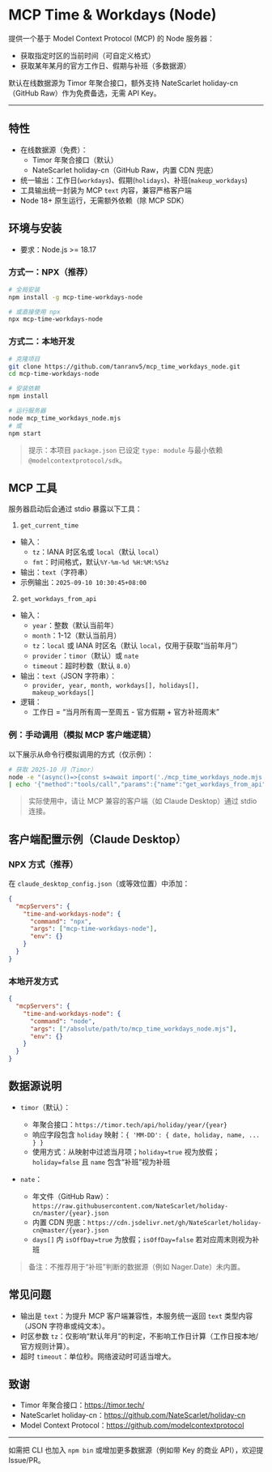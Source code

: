 # MCP Time & Workdays (Node)

提供一个基于 Model Context Protocol (MCP) 的 Node 服务器：
- 获取指定时区的当前时间（可自定义格式）
- 获取某年某月的官方工作日、假期与补班（多数据源）

默认在线数据源为 Timor 年聚合接口，额外支持 NateScarlet holiday-cn（GitHub Raw）作为免费备选，无需 API Key。

---

## 特性
- 在线数据源（免费）：
  - Timor 年聚合接口（默认）
  - NateScarlet holiday-cn（GitHub Raw，内置 CDN 兜底）
- 统一输出：工作日(`workdays`)、假期(`holidays`)、补班(`makeup_workdays`)
- 工具输出统一封装为 MCP `text` 内容，兼容严格客户端
- Node 18+ 原生运行，无需额外依赖（除 MCP SDK）




## 环境与安装
- 要求：Node.js >= 18.17

### 方式一：NPX（推荐）
```bash
# 全局安装
npm install -g mcp-time-workdays-node

# 或直接使用 npx
npx mcp-time-workdays-node
```

### 方式二：本地开发
```bash
# 克隆项目
git clone https://github.com/tanranv5/mcp_time_workdays_node.git
cd mcp-time-workdays-node

# 安装依赖
npm install

# 运行服务器
node mcp_time_workdays_node.mjs
# 或
npm start
```

> 提示：本项目 `package.json` 已设定 `type: module` 与最小依赖 `@modelcontextprotocol/sdk`。

## MCP 工具
服务器启动后会通过 stdio 暴露以下工具：

1) `get_current_time`
- 输入：
  - `tz`：IANA 时区名或 `local`（默认 `local`）
  - `fmt`：时间格式，默认`%Y-%m-%d %H:%M:%S%z`
- 输出：`text`（字符串）
- 示例输出：`2025-09-10 10:30:45+08:00`

2) `get_workdays_from_api`
- 输入：
  - `year`：整数（默认当前年）
  - `month`：1-12（默认当前月）
  - `tz`：`local` 或 IANA 时区名（默认 `local`，仅用于获取“当前年月”）
  - `provider`：`timor`（默认）或 `nate`
  - `timeout`：超时秒数（默认 `8.0`）
- 输出：`text`（JSON 字符串）：
  - `provider, year, month, workdays[], holidays[], makeup_workdays[]`
- 逻辑：
  - 工作日 = “当月所有周一至周五 - 官方假期 + 官方补班周末”

### 例：手动调用（模拟 MCP 客户端逻辑）
以下展示从命令行模拟调用的方式（仅示例）：
```bash
# 获取 2025-10 月（Timor）
node -e "(async()=>{const s=await import('./mcp_time_workdays_node.mjs');})();" \
| echo '{"method":"tools/call","params":{"name":"get_workdays_from_api","arguments":{"year":2025,"month":10,"provider":"timor"}}}'
```

> 实际使用中，请让 MCP 兼容的客户端（如 Claude Desktop）通过 stdio 连接。

## 客户端配置示例（Claude Desktop）

### NPX 方式（推荐）
在 `claude_desktop_config.json`（或等效位置）中添加：
```json
{
  "mcpServers": {
    "time-and-workdays-node": {
      "command": "npx",
      "args": ["mcp-time-workdays-node"],
      "env": {}
    }
  }
}
```

### 本地开发方式
```json
{
  "mcpServers": {
    "time-and-workdays-node": {
      "command": "node",
      "args": ["/absolute/path/to/mcp_time_workdays_node.mjs"],
      "env": {}
    }
  }
}
```

## 数据源说明
- `timor`（默认）：
  - 年聚合接口：`https://timor.tech/api/holiday/year/{year}`
  - 响应字段包含 `holiday` 映射：`{ 'MM-DD': { date, holiday, name, ... } }`
  - 使用方式：从映射中过滤当月项；`holiday=true` 视为放假；`holiday=false` 且 `name` 包含“补班”视为补班

- `nate`：
  - 年文件（GitHub Raw）：`https://raw.githubusercontent.com/NateScarlet/holiday-cn/master/{year}.json`
  - 内置 CDN 兜底：`https://cdn.jsdelivr.net/gh/NateScarlet/holiday-cn@master/{year}.json`
  - `days[]` 内 `isOffDay=true` 为放假；`isOffDay=false` 若对应周末则视为补班

> 备注：不推荐用于“补班”判断的数据源（例如 Nager.Date）未内置。


## 常见问题
- 输出是 `text`：为提升 MCP 客户端兼容性，本服务统一返回 `text` 类型内容（JSON 字符串或纯文本）。
- 时区参数 `tz`：仅影响“默认年月”的判定，不影响工作日计算（工作日按本地/官方规则计算）。
- 超时 `timeout`：单位秒。网络波动时可适当增大。

## 致谢
- Timor 年聚合接口：https://timor.tech/
- NateScarlet holiday-cn：https://github.com/NateScarlet/holiday-cn
- Model Context Protocol：https://github.com/modelcontextprotocol

---

如需把 CLI 也加入 `npm bin` 或增加更多数据源（例如带 Key 的商业 API），欢迎提 Issue/PR。

